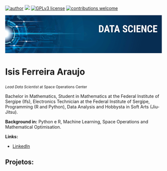 [![author](https://img.shields.io/badge/author-carlosfab-red.svg)](https://www.linkedin.com/in/carlosfab) [![](https://img.shields.io/badge/python-3.7+-blue.svg)](https://www.python.org/downloads/release/python-365/) [![GPLv3 license](https://img.shields.io/badge/License-GPLv3-blue.svg)](http://perso.crans.org/besson/LICENSE.html) [![contributions welcome](https://img.shields.io/badge/contributions-welcome-brightgreen.svg?style=flat)](https://github.com/carlosfab/data_science/issues)

<p align="center">
  <img src="banner.png" >
</p>

# Isis Ferreira Araujo
<sub>*Lead Data Scientist* at Space Operations Center</sub>


Bachelor in Mathematics, Student in Mathematics at the Federal Institute of Sergipe (Ifs), Electronics Technician at the Federal Institute of Sergipe, Programming (R and Python), Data Analysis and Hobbysta in Soft Arts (Jiu-Jitsu).

**Background in:** Python e R, Machine Learning, Space Operations and Mathematical Optimisation.

**Links:**
* [LinkedIn](https://https://www.linkedin.com/in/isisaraujo)



## Projetos:



